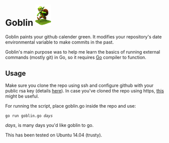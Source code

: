 # Goblin <img src="https://github.com/ykumards/goblin/blob/master/goblin.png" alt="goblin image" width="10%" height="10%"/>
Goblin paints your github calender green. It modifies your repository's date environmental variable to make commits in the past. 

Goblin's main purpose was to help me learn the basics of running external commands (mostly git) in Go, so it requires [Go](https://github.com/golang/go/wiki/Ubuntu) compiler to function.

## Usage
Make sure you clone the repo using ssh and configure github with your public rsa key (details [here](https://help.github.com/articles/generating-an-ssh-key/)). In case you've cloned the repo using https, [this](https://help.github.com/articles/changing-a-remote-s-url/) might be useful.

For running the script, place goblin.go inside the repo and use:
    <pre><code>go run goblin.go *days*</pre></code>
*days*, is many days you'd like goblin to go.

This has been tested on Ubuntu 14.04 (trusty).
